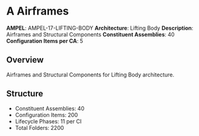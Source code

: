 # A Airframes

**AMPEL**: AMPEL-17-LIFTING-BODY
**Architecture**: Lifting Body
**Description**: Airframes and Structural Components
**Constituent Assemblies**: 40
**Configuration Items per CA**: 5

## Overview
Airframes and Structural Components for Lifting Body architecture.

## Structure
- Constituent Assemblies: 40
- Configuration Items: 200
- Lifecycle Phases: 11 per CI
- Total Folders: 2200
